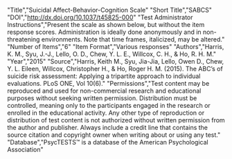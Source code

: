 "Title","Suicidal Affect-Behavior-Cognition Scale"
"Short Title","SABCS"
"DOI","http://dx.doi.org/10.1037/t45825-000"
"Test Administrator Instructions","Present the scale as shown below, but without the item response scores. Administration is ideally done anonymously and in non-threatening environments. Note that time frames, italicized, may be altered."
"Number of Items","6"
"Item Format","Various responses"
"Authors","Harris, K. M., Syu, J.-J., Lello, O. D., Chew, Y. L. E., Willcox, C. H., & Ho, R. H. M."
"Year","2015"
"Source","Harris, Keith M., Syu, Jia-Jia, Lello, Owen D., Chew, Y. L. Eileen, Willcox, Christopher H., & Ho, Roger H. M. (2015). The ABC’s of suicide risk assessment: Applying a tripartite approach to individual evaluations. PLoS ONE, Vol 10(6)."
"Permissions","Test content may be reproduced and used for non-commercial research and educational purposes without seeking written permission. Distribution must be controlled, meaning only to the participants engaged in the research or enrolled in the educational activity. Any other type of reproduction or distribution of test content is not authorized without written permission from the author and publisher. Always include a credit line that contains the source citation and copyright owner when writing about or using any test."
"Database","PsycTESTS™ is a database of the American Psychological Association"